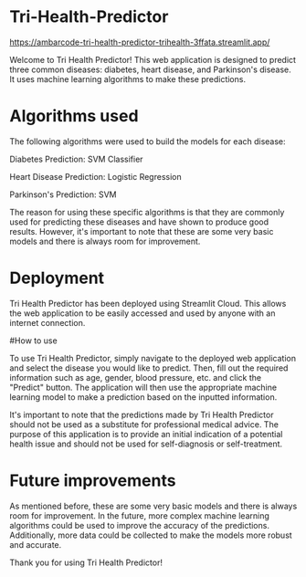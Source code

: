 # Tri-Health-Predictor

https://ambarcode-tri-health-predictor-trihealth-3ffata.streamlit.app/


Welcome to Tri Health Predictor! This web application is designed to predict three common diseases: diabetes, heart disease, and Parkinson's disease. It uses machine learning algorithms to make these predictions.

# Algorithms used

The following algorithms were used to build the models for each disease:

Diabetes Prediction: SVM Classifier

Heart Disease Prediction: Logistic Regression

Parkinson's Prediction: SVM


The reason for using these specific algorithms is that they are commonly used for predicting these diseases and have shown to produce good results. However, it's important to note that these are some very basic models and there is always room for improvement.


# Deployment


Tri Health Predictor has been deployed using Streamlit Cloud. This allows the web application to be easily accessed and used by anyone with an internet connection.


#How to use



To use Tri Health Predictor, simply navigate to the deployed web application and select the disease you would like to predict. Then, fill out the required information such as age, gender, blood pressure, etc. and click the "Predict" button. The application will then use the appropriate machine learning model to make a prediction based on the inputted information.



It's important to note that the predictions made by Tri Health Predictor should not be used as a substitute for professional medical advice. The purpose of this application is to provide an initial indication of a potential health issue and should not be used for self-diagnosis or self-treatment.



# Future improvements


As mentioned before, these are some very basic models and there is always room for improvement. In the future, more complex machine learning algorithms could be used to improve the accuracy of the predictions. Additionally, more data could be collected to make the models more robust and accurate.



Thank you for using Tri Health Predictor!
